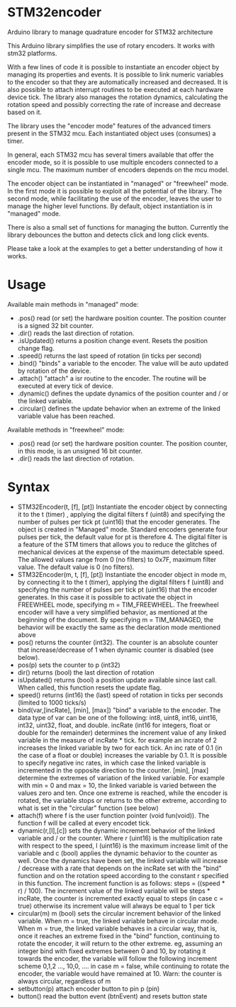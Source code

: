 # STM32encoder
Arduino library to manage quadrature encoder for STM32 architecture

This Arduino library simplifies the use of rotary encoders. It works with stm32 platforms.

With a few lines of code it is possible to instantiate an encoder object by managing its properties and events. It is possible to link numeric variables to the encoder so that they are automatically increased and decreased. It is also possible to attach interrupt routines to be executed at each hardware device tick. The library also manages the rotation dynamics, calculating the rotation speed and possibly correcting the rate of increase and decrease based on it.

The library uses the "encoder mode" features of the advanced timers present in the STM32 mcu. Each instantiated object uses (consumes) a timer.

In general, each STM32 mcu has several timers available that offer the encoder mode, so it is possible to use multiple encoders connected to a single mcu. The maximum number of encoders depends on the mcu model.

The encoder object can be instantiated in "managed" or "freewheel" mode. In the first mode it is possible to exploit all the potential of the library. The second mode, while facilitating the use of the encoder, leaves the user to manage the higher level functions. By default, object instantiation is in "managed" mode.

There is also a small set of functions for managing the button. Currently the library debounces the button and detects click and long click events.

Please take a look at the examples to get a better understanding of how it works.

# Usage
Available main methods in "managed" mode:
- .pos()        read (or set) the hardware position counter. The position counter is a signed 32 bit counter.
- .dir()        reads the last direction of rotation.
- .isUpdated()  returns a position change event. Resets the position change flag.
- .speed()      returns the last speed of rotation (in ticks per second)
- .bind()       "binds" a variable to the encoder. The value will be auto updated by rotation of the device.
- .attach()     "attach" a isr routine to the encoder. The routine will be executed at every tick of device.
- .dynamic()    defines the update dynamics of the position counter and / or the linked variable.
- .circular()   defines the update behavior when an extreme of the linked variable value has been reached.

Available methods in "freewheel" mode:

- .pos()        read (or set) the hardware position counter. The position counter, in this mode, is an unsigned 16 bit counter.
- .dir()        reads the last direction of rotation.

# Syntax
- STM32Encoder(t, [f], [pt])          Instantiate the encoder object by connecting it to the t (timer) , applying the digital filters f (uint8) and specifying the number of pulses per tick pt (uint16) that the encoder generates. The object is created in "Managed" mode. Standard encoders generate four pulses per tick, the default value for pt is therefore 4. The digital filter is a feature of the STM timers that allows you to reduce the glitches of mechanical devices at the expense of the maximum detectable speed. The allowed values range from 0 (no filters) to 0x7F, maximum filter value. The default value is 0 (no filters).
- STM32Encoder(m, t, [f], [pt])       Instantiate the encoder object in mode m, by connecting it to the t (timer), applying the digital filters f (uint8) and specifying the number of pulses per tick pt (uint16) that the encoder generates. In this case it is possible to activate the object in FREEWHEEL mode, specifying m = TIM_FREEWHEEL. The freewheel encoder will have a very simplified behavior, as mentioned at the beginning of the document. By specifying m = TIM_MANAGED, the behavior will be exactly the same as the declaration mode mentioned above
- pos()                               returns the counter (int32). The counter is an absolute counter that increase/decrease of 1 when dynamic counter is disabled (see below).
- pos(p)                              sets the counter to p (int32)
- dir()                               returns (bool) the last direction of rotation
- isUpdated()                         returns (bool) a position update available since last call. When called, this function resets the update flag.
- speed()                             returns (int16) the (last) speed of rotation in ticks per seconds (limited to 1000 ticks/s)
- bind(var,[incRate], [min], [max])   "bind" a variable to the encoder. The data type of var can be one of the following: int8, uint8, int16, uint16, int32, uint32, float, and double. incRate (int16 for integers, float or double for the remainder) determines the increment value of any linked variable in the measure of incRate * tick. for example an incrate of 2 increases the linked variable by two for each tick. An inc rate of 0.1 (in the case of a float or double) increases the variable by 0.1. It is possible to specify negative inc rates, in which case the linked variable is incremented in the opposite direction to the counter. [min], [max] determine the extremes of variation of the linked variable. For example with min = 0 and max = 10, the linked variable is varied between the values zero and ten. Once one extreme is reached, while the encoder is rotated, the variable stops or returns to the other extreme, according to what is set in the "circular" function (see below)
- attach(f)                           where f is the user function pointer (void fun(void)). The function f will be called at every encodet tick. 
- dynamic(r,[l],[c])                  sets the dynamic increment behavior of the linked variable and / or the counter. Where r (uint16) is the multiplication rate with respect to the speed, l (uint16) is the maximum increase limit of the variable and c (bool) applies the dynamic behavior to the counter as well. Once the dynamics have been set, the linked variable will increase / decrease with a rate that depends on the incRate set with the "bind" function and on the rotation speed according to the constant r specified in this function. The increment function is as follows: steps = ((speed * r) / 100). The increment value of the linked variable will be steps * incRate, the counter is incremented exactly equal to steps (in case c = true) otherwise its increment value will always be equal to 1 per tick
- circular(m)                         m (bool) sets the circular increment behavior of the linked variable. When m = true, the linked variable behave in circular mode. When m = true, the linked variable behaves in a circular way, that is, once it reaches an extreme fixed in the "bind" function, continuing to rotate the encoder, it will return to the other extreme. eg, assuming an integer bind with fixed extremes between 0 and 10, by rotating it towards the encoder, the variable will follow the following increment scheme 0,1,2 ..., 10,0, .... in case m = false, while continuing to rotate the encoder, the variable would have remained at 10. Warn: the counter is always circular, regardless of m
- setbutton(p)                        attach encoder button to pin p (pin)
- button()                            read the button event (btnEvent) and resets button state
